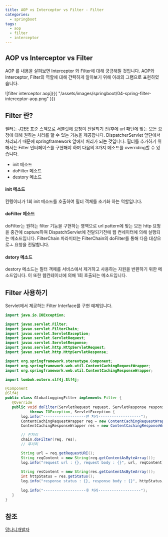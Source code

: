 ```yaml
---
title: AOP vs Interceptor vs Filter - Filter
categories:
  - springboot
tags: 
  - aop
  - filter
  - interceptor
---
```


## AOP vs Interceptor vs Filter
AOP 를 내용을 살펴보면 Interceptor 와 Filter에 대해 궁금해질 것입니다. 
AOP와 Interceptor, Filter의 역할에 대해 간략하게 알아보기 위해 아래의 그램으로 표현하였습니다.

![filter interceptor aop]({{ "/assets/images/springboot/04-spring-filter-interceptor-aop.png" }})

## Filter 란?
필터는 J2EE 표준 스펙으로 서블릿에 요청이 전달되기 전/후에 url 패턴에 맞는 모든 요청에 대해 원하는 처리를 할 수 있는 기능을 제공합니다. DispatcherServlet 앞단에서 처리되기 때문에 springframework 앞에서 처리가 되는 것입니다. 
필터를 추가하기 위해서는 Filter 인터페이스를 구현해야 하며 다음의 3가지 메소드를 overriding할 수 있습니다.

- init 메소드
- doFilter 메소드 
- destory 메소드 
  
#### init 메소드 
컨텡이너가 1회 init 메소드를 호출하여 필터 객체를 초기화 하는 역할입니다.

#### doFilter 메소드 
doFilter는 원하는 filter 기능을 구현하는 영역으로 url pattern에 맞는 모든 http 요청을 중간에 capture하여 DispatchServlet에 전달되기전에 웹 컨네이터에 의해 실행되는 메소드입니다.
FilterChain 파라미터는 FilterChain의 doFilter를 통해 다음 대상으로ㅗ 요청을 전달합니다.

#### dstory 메소드 
destory 메소드는 필터 객체를 서비스에서 제거하고 사용하는 자원을 반환하기 위한 메소드입니다. 이 또한 웹컨테이너에 의해 1회 호출되는 메소드입니다.  

## Filter 사용하기
Servlet에서 제공하는 Filter Interface를 구현 예제입니다.  
 ```java
import java.io.IOException;

import javax.servlet.Filter;
import javax.servlet.FilterChain;
import javax.servlet.ServletException;
import javax.servlet.ServletRequest;
import javax.servlet.ServletResponse;
import javax.servlet.http.HttpServletRequest;
import javax.servlet.http.HttpServletResponse;

import org.springframework.stereotype.Component;
import org.springframework.web.util.ContentCachingRequestWrapper;
import org.springframework.web.util.ContentCachingResponseWrapper;

import lombok.extern.slf4j.Slf4j;

@Component
@Slf4j
public class GlobalLoggingFilter implements Filter {
	@Override
	public void doFilter(ServletRequest request, ServletResponse response, FilterChain chain)
			throws IOException, ServletException {
        log.info("-------------------전 처리-------------------");
        ContentCachingRequestWrapper req = new ContentCachingRequestWrapper((HttpServletRequest) request);
        ContentCachingResponseWrapper res = new ContentCachingResponseWrapper((HttpServletResponse) response);

        // 전처리
        chain.doFilter(req, res);
        // 후처리

        String url = req.getRequestURI();
        String reqContent = new String(req.getContentAsByteArray());
        log.info("request url : {}, request body : {}", url, reqContent);
        
        String resContent = new String(res.getContentAsByteArray());
        int httpStatus = res.getStatus();
        log.info("response status : {}, response body : {}", httpStatus, resContent);
        
        log.info("-------------------후 처리-------------------");
	}
}
```

## 참조 
  [망나니개발자](https://mangkyu.tistory.com/173)